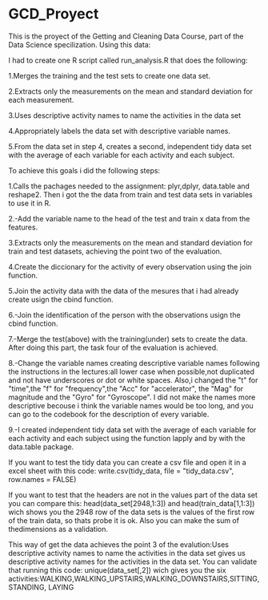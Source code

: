 # GCD_Proyect
This is the proyect of the Getting and Cleaning Data Course, part of the Data Science specilization. Using this data:

I had to create one R script called run_analysis.R that does the following: 

1.Merges the training and the test sets to create one data set.

2.Extracts only the measurements on the mean and standard deviation for each measurement. 

3.Uses descriptive activity names to name the activities in the data set

4.Appropriately labels the data set with descriptive variable names. 

5.From the data set in step 4, creates a second, independent tidy data set with the average of each variable for each activity and each subject.

To achieve this goals i did the following steps:

1.Calls the pachages needed to the assignment: plyr,dplyr, data.table and reshape2. Then i got the the data from train and test data sets in variables to use it in R.

2.-Add the variable name to the head of the test and train x data from the features.

3.Extracts only the measurements on the mean and standard deviation for train and test datasets, achieving the point two of the evaluation.

4.Create the diccionary for the activity of every observation using the join function.

5.Join the activity data with the data of the mesures that i had already create usign the cbind function.

6.-Join the identification of the person with the observations usign the cbind function.

7.-Merge the test(above) with the training(under) sets to create the data. After doing this part, the task four of the evaluation is achieved.

8.-Change the variable names creating descriptive variable names following the instructions in the lectures:all lower case when possible,not duplicated and not have underscores or dot or white spaces. Also,i changed the "t" for "time",the "f" for "frequency",the "Acc" for "accelerator", the "Mag" for magnitude and the "Gyro" for "Gyroscope".
I did not make the names more descriptive becouse i think the variable names would be too long, and you can go to the codebook for the description of every variable.

9.-I created independent tidy data set with the average of each variable for each activity and each subject using the function lapply and by with the data.table package.

If you want to test the tidy data you can create a csv file and open it in a excel sheet 
with this code: write.csv(tidy_data, file = "tidy_data.csv", row.names = FALSE)

If you want to test that the headers are not in the values part of the data set you can compare this: head(data_set[2948,1:3]) and head(train_data[1,1:3]) 
wich shows you the 2948 row of the data sets is the values of the first row of the train data, so thats probe it is ok. Also you can make the sum of thedimensions as a validation.

This way of get the data achieves the point 3 of the evalution:Uses descriptive activity names to name the activities in the data set gives us descriptive activity names for the activities in the data set. You can validate that running this code: unique(data_set[,2])
wich gives you the six activities:WALKING,WALKING_UPSTAIRS,WALKING_DOWNSTAIRS,SITTING, STANDING, LAYING 






